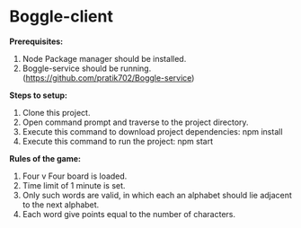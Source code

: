 # Boggle-client

**Prerequisites:**
1. Node Package manager should be installed. 
2. Boggle-service should be running. (https://github.com/pratik702/Boggle-service)

**Steps to setup:**

1. Clone this project.
2. Open command prompt and traverse to the project directory.
3. Execute this command to download project dependencies: npm install
4. Execute this command to run the project: npm start

**Rules of the game:**
1. Four v Four board is loaded.
2. Time limit of 1 minute is set.
3. Only such words are valid, in which each an alphabet should lie adjacent to the next alphabet.
4. Each word give points equal to the number of characters.
